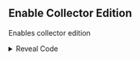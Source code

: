## Enable Collector Edition

Enables collector edition

<details>
<summary>Reveal Code</summary>

```hex
0441EECC 00000001
```
</details>